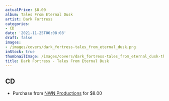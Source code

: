 ```yaml
---
actualPrice: $8.00
album: Tales From Eternal Dusk
artist: Dark Fortress
categories:
- CD
date: '2021-11-25T06:08:08'
draft: false
images:
- /images/covers/dark_fortress-tales_from_eternal_dusk.png
inStock: true
thumbnailImage: /images/covers/dark_fortress-tales_from_eternal_dusk-thumb.png
title: Dark Fortress - Tales From Eternal Dusk
---
```


## CD
* Purchase from [NWN Productions](http://shop.nwnprod.com/index.php?route=product/product&path=93&product_id=19153&sort=pd.name&order=ASC) for $8.00
